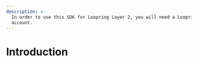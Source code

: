 ```yaml
---
description: >-
  In order to use this SDK for Loopring Layer 2, you will need a Loopring
  account.
---
```


# Introduction

